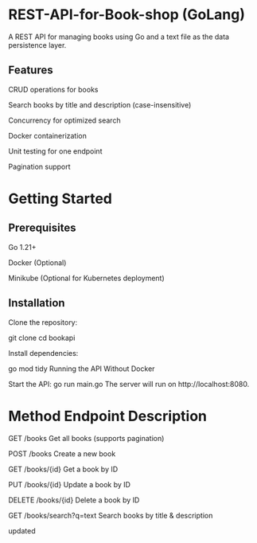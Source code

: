 # REST-API-for-Book-shop (GoLang)
A REST API for managing books using Go and a text file as the data persistence layer.

## Features
CRUD operations for books

Search books by title and description (case-insensitive)

Concurrency for optimized search

Docker containerization

Unit testing for one endpoint

Pagination support

# Getting Started
## Prerequisites
Go 1.21+

Docker (Optional)

Minikube (Optional for Kubernetes deployment)

## Installation
Clone the repository:

git clone <repository-url>
cd bookapi

Install dependencies:

go mod tidy
Running the API
Without Docker

Start the API:
go run main.go
The server will run on http://localhost:8080.

# Method	Endpoint	Description
GET	/books	Get all books (supports pagination)

POST	/books	Create a new book

GET	/books/{id}	Get a book by ID

PUT	/books/{id}	Update a book by ID

DELETE	/books/{id}	Delete a book by ID

GET	/books/search?q=text	Search books by title & description

updated
